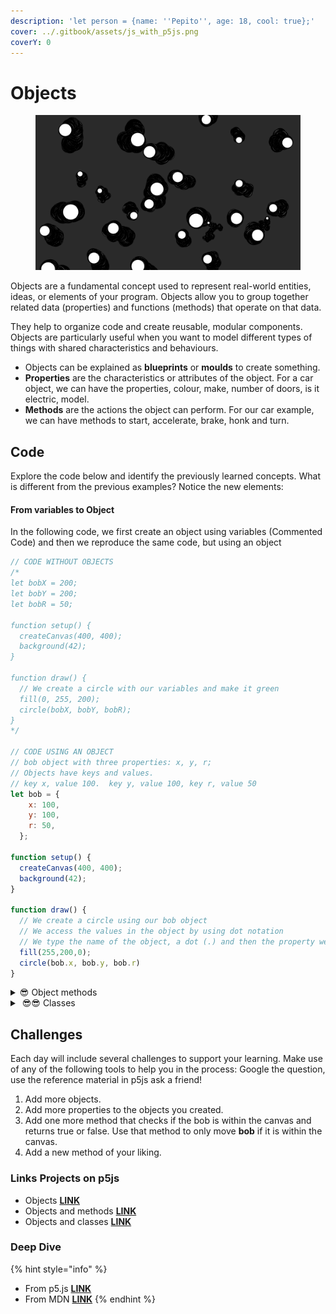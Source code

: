 ```yaml
---
description: 'let person = {name: ''Pepito'', age: 18, cool: true};'
cover: ../.gitbook/assets/js_with_p5js.png
coverY: 0
---
```


# Objects

<figure><img src="../.gitbook/assets/Screen Shot 2023-08-03 at 11.18.13 AM (2).png" alt=""><figcaption></figcaption></figure>

Objects are a fundamental concept used to represent real-world entities, ideas, or elements of your program. Objects allow you to group together related data (properties) and functions (methods) that operate on that data.&#x20;

They help to organize code and create reusable, modular components. Objects are particularly useful when you want to model different types of things with shared characteristics and behaviours.

* Objects can be explained as **blueprints** or **moulds** to create something. &#x20;
* **Properties** are the characteristics or attributes of the object.  For a car object, we can have the properties, colour, make, number of doors, is it electric, model.
* **Methods** are the actions the object can perform.  For our car example, we can have methods to start, accelerate, brake, honk and turn.

## Code

Explore the code below and identify the previously learned concepts.  What is different from the previous examples?  Notice the new elements:

#### From variables to Object

In the following code, we first create an object using variables (Commented Code) and then we reproduce the same code, but using an object

```javascript
// CODE WITHOUT OBJECTS
/*
let bobX = 200;
let bobY = 200;
let bobR = 50;

function setup() {
  createCanvas(400, 400);
  background(42);
}

function draw() {
  // We create a circle with our variables and make it green
  fill(0, 255, 200);
  circle(bobX, bobY, bobR);
}
*/

// CODE USING AN OBJECT
// bob object with three properties: x, y, r;
// Objects have keys and values.  
// key x, value 100.  key y, value 100, key r, value 50
let bob = {
    x: 100,
    y: 100,
    r: 50,
  };

function setup() {
  createCanvas(400, 400);
  background(42);
}

function draw() {  
  // We create a circle using our bob object
  // We access the values in the object by using dot notation
  // We type the name of the object, a dot (.) and then the property we want to access
  fill(255,200,0);
  circle(bob.x, bob.y, bob.r)
}
```

<details>

<summary><span data-gb-custom-inline data-tag="emoji" data-code="1f60e">😎</span> Object methods</summary>

In this example, we use **push** to **add** an element to the end of the emojis array and **pop** to **remove** one element from the end of the array.

```javascript
// Declare the variable bob
let bob;

function setup() {
  createCanvas(400, 400);
  background(42);
  
  // Add Properties (x, y and r)
  // Add Methods (show and move)
  bob = {
    x: random(width),
    y: random(height),
    r: 10,
    show: function () {
      fill(255, 255, 0);
      // We use the keyword 'this' to represent the object itself
      // In this case the keyword 'this' refers to bob
      circle(this.x, this.y, this.r);
    },
    move: function () {
      this.x += random(-5, 5);
      this.y += random(-5, 5);
    },
  };
}

function draw() {
    // Call the methods show and move on the object bob
    bob.show();
    bob.move();
}

```

</details>

<details>

<summary>​ 😎😎 Classes</summary>

In this example, introduce the concept of Classes.  This is a way to create objects within modern JavaScript.

```javascript
let arr = [];

function setup() {
  createCanvas(400, 400);
  background(42);
}

// In modern JavaScript we can declare a class Bob
// The class Bob can create many copies of itself and
// as we see in this example it can take information from the user to 
// add different properties to each object
class Bob {
  // The constructor function within the class can take information
  // In this case it receives the value r, representing the desired radius
  // It has other two properties x and y
  constructor(r){
    this.x = mouseX;
    this.y = mouseY;
    this.r = r;
  }
  show(){
    circle(this.x, this.y, this.r);
  }
  move(){
    this.x += random(-1,1);
    this.y += random(-1,1);
  }
}

function draw() { 
  // A different way of using loops in modern JavaScript
  for(let bob of arr){
    bob.show();
    bob.move();
  }
}

function mousePressed() {
  // Each time the user presses the mouse on the canvas
  // a new object Bob is created and it receives a random value between 5 and 30 as its r (radius)
  let bob = new Bob(random(5,30));
  arr.push(bob);
}

```

</details>

## Challenges

Each day will include several challenges to support your learning.  Make use of any of the following tools to help you in the process: Google the question, use the reference material in p5js ask a friend!

1. Add more objects.
2. Add more properties to the objects you created.
3. Add one more method that checks if the bob is within the canvas and returns true or false. Use that method to only move **bob** if it is within the canvas.
4. Add a new method of your liking.

### Links Projects on p5js&#x20;

* Objects [**LINK**](https://editor.p5js.org/Garcila/sketches/0ygpx\_rbP)
* Objects and methods [**LINK**](https://editor.p5js.org/Garcila/sketches/0JqxE45fE)
* Objects and classes [**LINK**](https://editor.p5js.org/Garcila/sketches/vSX44U3Sr)

### Deep Dive

{% hint style="info" %}
* From p5.js [**LINK**](https://p5js.org/reference/#/p5/object)
* From MDN [**LINK**](https://developer.mozilla.org/en-US/docs/Learn/JavaScript/Objects/Basics)
{% endhint %}
